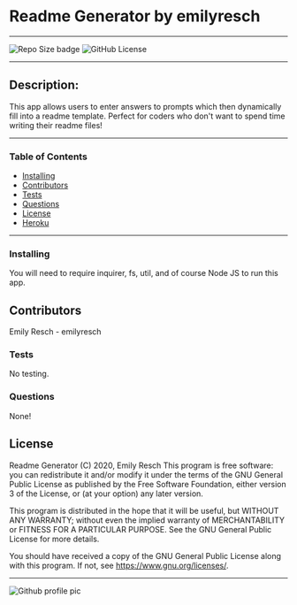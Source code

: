 
# __Readme Generator__ by emilyresch


_________________________

![Repo Size badge](https://img.shields.io/github/repo-size/emilyresch/resch_READMEgenerator_8)
![GitHub License](https://img.shields.io/github/license/emilyresch/resch_READMEgenerator_8)

_________________________

## Description:
This app allows users to enter answers to prompts which then dynamically fill into a readme template. Perfect for coders who don't want to spend time writing their readme files!

_________________________

### Table of Contents
- [Installing](#installing)
- [Contributors](#contributors)
- [Tests](#tests)
- [Questions](#questions)
- [License](#license)
- [Heroku](#heroku)

_________________________

### Installing
You will need to require inquirer, fs, util, and of course Node JS to run this app.

## Contributors
Emily Resch - emilyresch

### Tests
No testing.

### Questions
None!

## License
Readme Generator (C) 2020, Emily Resch
This program is free software: you can redistribute it and/or modify
it under the terms of the GNU General Public License as published by
the Free Software Foundation, either version 3 of the License, or
(at your option) any later version.

This program is distributed in the hope that it will be useful,
but WITHOUT ANY WARRANTY; without even the implied warranty of
MERCHANTABILITY or FITNESS FOR A PARTICULAR PURPOSE.  See the
GNU General Public License for more details.

You should have received a copy of the GNU General Public License
along with this program.  If not, see <https://www.gnu.org/licenses/>.



_____________________

![Github profile pic](https://avatars2.githubusercontent.com/emilyresch)